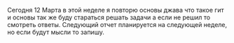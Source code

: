 Сегодня 12 Марта в этой неделе я повторю основы джава что такое гит и основы так же буду стараться решать задачи а если не решил то смотреть ответы. Следующий отчет планируется на следующей неделе, но если будут мысли то запишу.